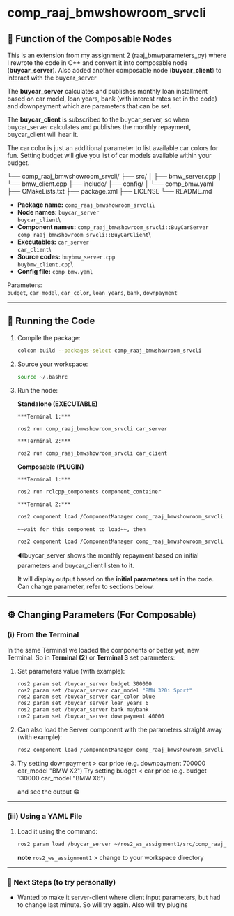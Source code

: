 # comp_raaj_bmwshowroom_srvcli

## 🎯️ Function of the Composable Nodes
This is an extension from my assignment 2 (raaj_bmwparameters_py)
where I rewrote the code in C++ and convert it into composable node 
(**buycar_server**).
Also added another composable node (**buycar_client**) to interact 
with the buycar_server 

The **buycar_server** calculates and publishes monthly loan 
installment based on car model, loan years, 
bank (with interest rates set in the code) and downpayment which are
parameters that can be set.

The **buycar_client** is subscribed to the buycar_server, so when
buycar_server calculates and publishes the monthly repayment,
buycar_client will hear it.

The car color is just an additional parameter to list available car 
colors for fun. 
Setting budget will give you list of car models available within your 
budget.

└── comp_raaj_bmwshowroom_srvcli/
    ├── src/
    │   ├── bmw_server.cpp
    │   └── bmw_client.cpp
    ├── include/
    ├── config/
    │   └── comp_bmw.yaml
    ├── CMakeLists.txt
    ├── package.xml
    ├── LICENSE
    └── README.md

-   **Package name:** `comp_raaj_bmwshowroom_srvcli`\
-   **Node names:** `buycar_server`\
                    `buycar_client`\
-   **Component names:** `comp_raaj_bmwshowroom_srvcli::BuyCarServer`\
                         `comp_raaj_bmwshowroom_srvcli::BuyCarClient`\
-   **Executables:** `car_server`\
                     `car_client`\
-   **Source codes:** `buybmw_server.cpp`\
                      `buybmw_client.cpp`\
-   **Config file:** `comp_bmw.yaml`

Parameters:\
`budget`, `car_model`, `car_color`, `loan_years`, `bank`, `downpayment`

------------------------------------------------------------------------

## 🚀 Running the Code

1.  Compile the package:

    ``` bash
    colcon build --packages-select comp_raaj_bmwshowroom_srvcli
    ```

2.  Source your workspace:

    ``` bash
    source ~/.bashrc
    ```

3.  Run the node:
 
    **Standalone (EXECUTABLE)**
    
        ***Terminal 1:***
    ``` bash
    ros2 run comp_raaj_bmwshowroom_srvcli car_server
    ```
        ***Terminal 2:***
    ``` bash
    ros2 run comp_raaj_bmwshowroom_srvcli car_client
    ```
    
    **Composable (PLUGIN)**
    
        ***Terminal 1:***
        
    ``` bash
    ros2 run rclcpp_components component_container
    ```
        ***Terminal 2:***
        
    ``` bash
    ros2 component load /ComponentManager comp_raaj_bmwshowroom_srvcli comp_raaj_bmwshowroom_srvcli::BuyCarServer
    ```
        ~~wait for this component to load~~, then

    ``` bash
    ros2 component load /ComponentManager comp_raaj_bmwshowroom_srvcli comp_raaj_bmwshowroom_srvcli::BuyCarClient
    ```
    
    🔊️buycar_server shows the monthly repayment based on initial parameters 
      and buycar_client listen to it.
    
    
    It will display output based on the **initial parameters** set in
    the code. Can change parameter, refer to sections below.

------------------------------------------------------------------------

## ⚙️ Changing Parameters (For Composable)

### (i) From the Terminal

In the same Terminal we loaded the components or better yet, new Terminal:
So in **Terminal (2)** or **Terminal 3** set parameters:
  
1.  Set parameters value (with example):

    ``` bash
    ros2 param set /buycar_server budget 300000
    ros2 param set /buycar_server car_model "BMW 320i Sport"
    ros2 param set /buycar_server car_color blue
    ros2 param set /buycar_server loan_years 6
    ros2 param set /buycar_server bank maybank
    ros2 param set /buycar_server downpayment 40000
    ```
2.  Can also load the Server component with the parameters straight away
    (with example):

    ``` bash
    ros2 component load /ComponentManager comp_raaj_bmwshowroom_srvcli comp_raaj_bmwshowroom_srvcli::BuyCarServer -p loan_years:=9 -p bank:=maybank -p car_color:=black -p downpayment:=45000 -p budget:=450000 -p car_model:="BMW 2 Series Gran Coupe"
    ```
    
3. Try setting downpayment > car price (e.g. downpayment 700000 car_model "BMW X2")
   Try setting budget < car price (e.g. budget 130000 car_model "BMW X6")
   
   and see the output 😁️
------------------------------------------------------------------------

### (iii) Using a YAML File

1. Load it using the command:

    ``` bash
    ros2 param load /buycar_server ~/ros2_ws_assignment1/src/comp_raaj_bmwshowroom_srvcli/config/comp_bmw.yaml
    ```
    
    **note** `ros2_ws_assignment1` > change to your workspace directory

------------------------------------------------------------------------

### 🔮 Next Steps (to try personally)

-   Wanted to make it server-client where client input parameters, but
    had to change last minute. So will try again. Also will try plugins
